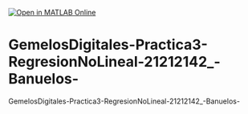 [![Open in MATLAB Online](https://www.mathworks.com/images/responsive/global/open-in-matlab-online.svg)](https://matlab.mathworks.com/open/github/v1?repo=IamJrbe/GemelosDigitales-Practica3-RegresionNoLineal-21212142_-Banuelos-)
# GemelosDigitales-Practica3-RegresionNoLineal-21212142_-Banuelos-
GemelosDigitales-Practica3-RegresionNoLineal-21212142_-Banuelos-
